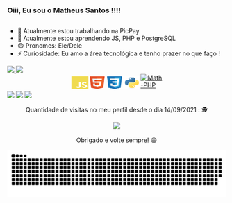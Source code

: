 ### Oiii, Eu sou o Matheus Santos !!!!
##
- 🔭 Atualmente estou trabalhando na PicPay
- 🌱 Atualmente estou aprendendo JS, PHP e PostgreSQL
- 😄 Pronomes: Ele/Dele
- ⚡ Curiosidade: Eu amo a área tecnológica e tenho prazer no que faço !

<div>
    <a href="https://github.com/matheussantosspbr">
    <img height="152em" src="https://github-readme-stats.vercel.app/api?username=matheussantosspbr&show_icons=true&theme=tokyonight&include_all_commits=true&count_private=true"/>
    <img height="152em"  src="https://github-readme-stats.vercel.app/api/top-langs/?username=matheussantosspbr&layout=compact&langs_count=7&theme=tokyonight"/>
  </div>
  <div style="display: flex; align-items: center;
  justify-content: center;"><br>
    <img align="center" alt="Math-Js" height="30" width="40" src="https://raw.githubusercontent.com/devicons/devicon/master/icons/javascript/javascript-plain.svg">
    <img align="center" alt="Math-HTML" height="30" width="40" src="https://raw.githubusercontent.com/devicons/devicon/master/icons/html5/html5-original.svg">
    <img align="center" alt="Math-CSS" height="30" width="40" src="https://raw.githubusercontent.com/devicons/devicon/master/icons/css3/css3-original.svg">
    <img align="center" alt="Math-Python" height="30" width="40" src="https://raw.githubusercontent.com/devicons/devicon/master/icons/python/python-original.svg">
    <img align="center" alt="Math-PHP" height="40" width="50" src="https://cdn.jsdelivr.net/gh/devicons/devicon/icons/php/php-plain.svg" />
  </div>
  
<div>
  <a href="https://www.instagram.com/matheus_santos_oficial.br/" target="_blank"><img src="https://img.shields.io/badge/-Instagram-%23E4405F?style=for-the-badge&logo=instagram&logoColor=white" target="_blank"></a>
  <a href = "mailto:matheussantosspbr@gmail.com"><img src="https://img.shields.io/badge/-Gmail-%23333?style=for-the-badge&logo=gmail&logoColor=white" target="_blank"></a>
  <a href="https://www.linkedin.com/in/matheus-santos-115bb1202/" target="_blank"><img src="https://img.shields.io/badge/-LinkedIn-%230077B5?style=for-the-badge&logo=linkedin&logoColor=white" target="_blank"></a>
</div>
 
 <p align="center">
 Quantidade de visitas no meu perfil desde o dia 14/09/2021 : 🕵 <br></p>
<p align="center"> 
   <img alingn="center" src="https://profile-counter.glitch.me/matheussatnosspbr/count.svg" /></p>
<p align="center">
Obrigado e volte sempre! 😄
</p>
 
 ![Snake animation](https://github.com/matheussantosspbr/matheussantosspbr/blob/output/github-contribution-grid-snake.svg)
